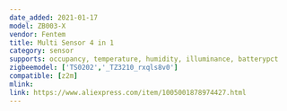 ```yaml
---
date_added: 2021-01-17
model: ZB003-X
vendor: Fentem
title: Multi Sensor 4 in 1
category: sensor
supports: occupancy, temperature, humidity, illuminance, batterypct
zigbeemodel: ['TS0202','_TZ3210_rxqls8v0']
compatible: [z2m]
mlink: 
link: https://www.aliexpress.com/item/1005001878974427.html
---
```

